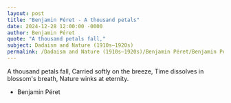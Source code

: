 ```yaml
---
layout: post
title: "Benjamin Péret - A thousand petals"
date: 2024-12-28 12:00:00 -0000
author: Benjamin Péret
quote: "A thousand petals fall,"
subject: Dadaism and Nature (1910s–1920s)
permalink: /Dadaism and Nature (1910s–1920s)/Benjamin Péret/Benjamin Péret - A thousand petals
---
```


A thousand petals fall,
Carried softly on the breeze,
Time dissolves in blossom's breath,
Nature winks at eternity.

- Benjamin Péret
